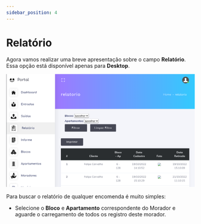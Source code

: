 ```yaml
---
sidebar_position: 4
---
```


# Relatório 

Agora vamos realizar uma breve apresentação sobre o campo **Relatório**. 
Essa opção está disponível apenas para **Desktop**.

![report](../../static/img/report.png)

Para buscar o relatório de qualquer encomenda é muito simples:

- Selecione o **Bloco** e **Apartamento** correspondente do Morador e aguarde o carregamento de todos os registro deste morador.